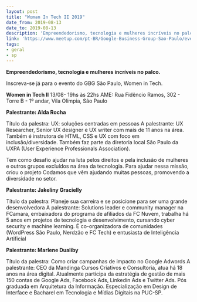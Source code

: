 ```yaml
---
layout: post
title: "Woman In Tech II 2019"
date_from: 2019-08-13
date_to: 2019-08-13
description: 'Empreendedorismo, tecnologia e mulheres incríveis no palco.'
link: 'https://www.meetup.com/pt-BR/Google-Business-Group-Sao-Paulo/events/263573454'
tags:
- geral
- sp
---
```


**Empreendedorismo, tecnologia e mulheres incríveis no palco.**

Inscreva-se já para o evento do GBG São Paulo, Women in Tech.

**Women in Tech II**
13/08- 19hs às 22hs
AME: Rua Fidêncio Ramos, 302 - Torre B - 1º andar, Vila Olímpia, São Paulo

**Palestrante: Alda Rocha**

Título da palestra: UX: soluções centradas em pessoas
A palestrante: UX Researcher, Senior UX designer e UX writer com mais de 11 anos na área. Também é instrutora de HTML, CSS e UX com foco em inclusão/diversidade. Também faz parte da diretoria local São Paulo da UXPA (User Experience Professionals Association).

Tem como desafio ajudar na luta pelos direitos e pela inclusão de mulheres e outros grupos excluídos na área da tecnologia. Para ajudar nessa missão, criou o projeto Codamos que vêm ajudando muitas pessoas, promovendo a diversidade no setor.

**Palestrante: Jakeliny Gracielly**

Título da palestra: Planeje sua carreira e se posicione para ser uma grande desenvolvedora
A palestrante: Solutions leader e community manager na FCamara, embaixadora do programa de afiliados da FC Nuvem, trabalha há 5 anos em projetos de tecnologia e desenvolvimento, cursando cyber security e machine learning. É co-organizadora de comunidades (WordPress São Paulo, Nerdzão e FC Tech) e entusiasta de Inteligência Artificial

**Palestrante: Marlene Dualiby**

Título da palestra: Como criar campanhas de impacto no Google Adwords
A palestrante: CEO da Mandinga Cursos Criativos e Consultoria, atua há 18 anos na área digital.
Atualmente participa da estratégia de gestão de mais 150 contas de Google Ads, Facebook Ads, Linkedin Ads e Twitter Ads.
Pós graduada em Arquitetura da Informação. Especialização em Design de Interface e Bacharel em Tecnologia e Mídias Digitais na PUC-SP.
